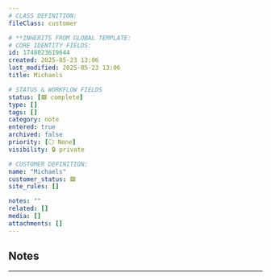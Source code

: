 ```yaml
---
# CLASS DEFINITION:
fileClass: customer

# **INHERITS FROM GLOBAL TEMPLATE:
# CORE IDENTITY FIELDS:
id: 1748023619644
created: 2025-05-23 13:06
last_modified: 2025-05-23 13:06
title: Michaels

# STATUS & WORKFLOW FIELDS
status: [🟩 complete]
type: []
tags: []
category: note
entered: true
archived: false
priority: [⚪ None]
visibility: 🔒 private

# CUSTOMER DEFINITION:
name: "Michaels"
customer_status: 🟩
site_rules: []

notes: ""
related: []
media: []
attachments: []
---
```


## Notes
---


